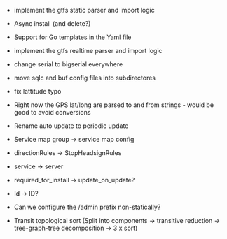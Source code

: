 - implement the gtfs static parser and import logic
- Async install (and delete?)
- Support for Go templates in the Yaml file
- implement the gtfs realtime parser and import logic
- change serial to bigserial everywhere

- move sqlc and buf config files into subdirectores
- fix lattitude typo
- Right now the GPS lat/long are parsed to and from strings - would be good to avoid conversions
- Rename auto update to periodic update
- Service map group -> service map config
- directionRules -> StopHeadsignRules
- service -> server
- required_for_install -> update_on_update?
- Id -> ID?
- Can we configure the /admin prefix non-statically?
- Transit topological sort (Split into components -> transitive reduction -> tree-graph-tree decomposition -> 3 x sort)
